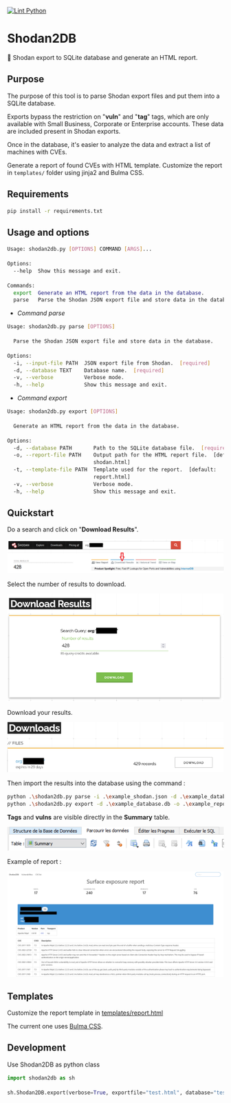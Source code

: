 [![Lint Python](https://github.com/atao/Shodan2DB/actions/workflows/main.yml/badge.svg)](https://github.com/atao/Shodan2DB/actions/workflows/main.yml)

# Shodan2DB

🔌 Shodan export to SQLite database and generate an HTML report.

## Purpose

The purpose of this tool is to parse Shodan export files and put them into a SQLite database.

Exports bypass the restriction on "**vuln**" and "**tag**" tags, which are only available with Small Business, Corporate or Enterprise accounts. These data are included present in Shodan exports.

Once in the database, it's easier to analyze the data and extract a list of machines with CVEs.

Generate a report of found CVEs with HTML template.
Customize the report in `templates/` folder using jinja2 and Bulma CSS.

## Requirements

```bash
pip install -r requirements.txt
```

## Usage and options

```bash
Usage: shodan2db.py [OPTIONS] COMMAND [ARGS]...

Options:
  --help  Show this message and exit.

Commands:
  export  Generate an HTML report from the data in the database.
  parse   Parse the Shodan JSON export file and store data in the database.
```

- *Command parse*

```bash
Usage: shodan2db.py parse [OPTIONS]

  Parse the Shodan JSON export file and store data in the database.

Options:
  -i, --input-file PATH  JSON export file from Shodan.  [required]
  -d, --database TEXT    Database name.  [required]
  -v, --verbose          Verbose mode.
  -h, --help             Show this message and exit.
```

- *Command export*

```bash
Usage: shodan2db.py export [OPTIONS]

  Generate an HTML report from the data in the database.

Options:
  -d, --database PATH       Path to the SQLite database file.  [required]
  -o, --report-file PATH    Output path for the HTML report file.  [default:
                            shodan.html]
  -t, --template-file PATH  Template used for the report.  [default:
                            report.html]
  -v, --verbose             Verbose mode.
  -h, --help                Show this message and exit.
```

## Quickstart

Do a search and click on "**Download Results**".

<img src="img/Shodan Export.png">

Select the number of results to download.

<img src="img/Shodan Results.png">

Download your results.

<img src="img/Shodan Download.png">

Then import the results into the database using the command :

```bash
python .\shodan2db.py parse -i .\example_shodan.json -d .\example_database.db -v
python .\shodan2db.py export -d .\example_database.db -o .\example_report.html -v
```

**Tags** and **vulns** are visible directly in the **Summary** table.

<img src="img/Summary.png">

Example of report :

<img src="img/report.png">

## Templates

Customize the report template in [templates/report.html](templates/report.html)

The current one uses [Bulma CSS](https://bulma.io/).

## Development

Use Shodan2DB as python class

```python
import shodan2db as sh

sh.Shodan2DB.export(verbose=True, exportfile="test.html", database="test.db")
```

